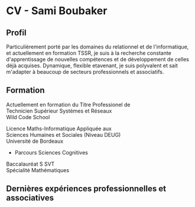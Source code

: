 # CV - Sami Boubaker
## Profil
Particulièrement porté par les domaines du relationnel et de l'informatique, et actuellement en formation TSSR, je suis à la recherche constante d'apprentissage de nouvelles compétences et de développement de celles déjà acquises. Dynamique, flexible etavenant, je suis polyvalent et sait m'adapter à beaucoup de secteurs professionnels et associatifs.

## Formation
Actuellement en formation du Titre Professionel de  
Technicien Supérieur Systèmes et Réseaux  
Wild Code School

Licence Maths-Informatique Appliquée aux  
Sciences Humaines et Sociales (Niveau DEUG)  
Université de Bordeaux  
- Parcours Sciences Cognitives  

Baccalauréat S SVT  
Spécialité Mathématiques

## Dernières expériences professionnelles et associatives

